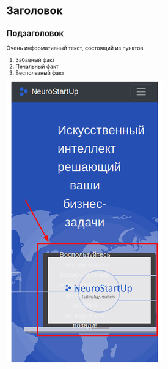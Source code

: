 # Заголовок

## Подзаголовок

Очень информативный текст, состоящий из пунктов

1. Забавный факт
2. Печальный факт
3. Бесполезный факт

![фото](screen.png)